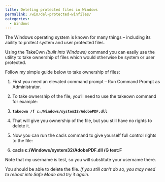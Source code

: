 ```yaml
---
title: Deleting protected files in Windows
permalink: /win/del-protected-winfiles/
categories:
  - Windows
---
```

The Windows operating system is known for many things – including its ability to protect system and user protected files.

Using the TakeOwn _(built into Windows)_ command you can easily use the utility to take ownership of files which would otherwise be system or user protected.

Follow my simple guide below to take ownership of files:

  1. First you need an elevated command prompt – Run Command Prompt as Administrator.
  2. To take ownership of the file, you&#8217;ll need to use the takeown command for example:
  3. **`takeown /f c:/Windows/system32/AdobePDF.dll`**
  4. That will give you ownership of the file, but you still have no rights to delete it.
  5. Now you can run the cacls command to give yourself full control rights to the file:

  6. **cacls c:/Windows/system32/AdobePDF.dll /G test:F**

Note that my username is test, so you will substitute your username there.

You should be able to delete the file<em>. If you still can't do so, you may need to reboot into Safe Mode and try it again.
